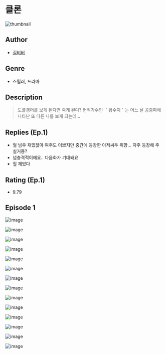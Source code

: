 # 클론
![thumbnail](https://image-comic.pstatic.net/user_contents_data/challenge_comic/2023/05/23/172234/upload_7233681940576155954_480x623.jpeg)

## Author
- [김비버](https://comic.naver.com/artistTitle?id=172234)

## Genre
- 스릴러, 드라마

## Description
> 도플갱어를 보게 된다면 죽게 된다? 현직가수인 ＇황수지＇는 어느 날 공중파에 나타난 또 다른 나를 보게 되는데...

## Replies (Ep.1)
- 헐 넘우 재밌잖아 여주도 이쁘지만 중간에 등장한 아저씨두 취향... 자주 등장해 주실거죵?
- 넘충격적이에요.. 다음화가 기대돼요
- 헐 재밌다

## Rating (Ep.1)
- 9.79

## Episode 1
![image](https://image-comic.pstatic.net/user_contents_data/challenge_comic/2023/05/23/172234/upload_4050816578946741605.jpeg)

![image](https://image-comic.pstatic.net/user_contents_data/challenge_comic/2023/05/23/172234/upload_3832670173410899812.jpeg)

![image](https://image-comic.pstatic.net/user_contents_data/challenge_comic/2023/05/23/172234/upload_7089338041951858785.jpeg)

![image](https://image-comic.pstatic.net/user_contents_data/challenge_comic/2023/05/23/172234/upload_7077744584455237732.jpeg)

![image](https://image-comic.pstatic.net/user_contents_data/challenge_comic/2023/05/23/172234/upload_3616498691947455288.jpeg)

![image](https://image-comic.pstatic.net/user_contents_data/challenge_comic/2023/05/23/172234/upload_4049639006204475190.jpeg)

![image](https://image-comic.pstatic.net/user_contents_data/challenge_comic/2023/05/23/172234/upload_7219891638110335794.jpeg)

![image](https://image-comic.pstatic.net/user_contents_data/challenge_comic/2023/05/23/172234/upload_3617623475048624947.jpeg)

![image](https://image-comic.pstatic.net/user_contents_data/challenge_comic/2023/05/23/172234/upload_7147600960539353401.jpeg)

![image](https://image-comic.pstatic.net/user_contents_data/challenge_comic/2023/05/23/172234/upload_3775486776934872675.jpeg)

![image](https://image-comic.pstatic.net/user_contents_data/challenge_comic/2023/05/23/172234/upload_3487304748475245367.jpeg)

![image](https://image-comic.pstatic.net/user_contents_data/challenge_comic/2023/05/23/172234/upload_3991654056420795750.jpeg)

![image](https://image-comic.pstatic.net/user_contents_data/challenge_comic/2023/05/23/172234/upload_3834924171473282609.jpeg)

![image](https://image-comic.pstatic.net/user_contents_data/challenge_comic/2023/05/23/172234/upload_3760564191479607348.jpeg)
